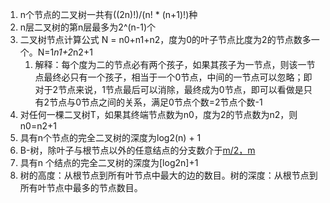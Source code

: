 1. n个节点的二叉树一共有((2n)!)/(n! * (n+1)!)种
2. n层二叉树的第n层最多为2^(n-1)个
3. 二叉树节点计算公式 N = n0+n1+n2，度为0的叶子节点比度为2的节点数多一个。N=1*n1+2*n2+1
    1. 解释：每个度为二的节点必有两个孩子，如果其孩子为一节点，则该一节点最终必只有一个孩子，相当于一个0节点，中间的一节点可以忽略；即对于2节点来说，1节点最后可以消除，最终成为0节点，即可以看做是只有2节点与0节点之间的关系，满足0节点个数=2节点个数-1
4. 对任何一棵二叉树T，如果其终端节点数为n0，度为2的节点数为n2，则n0=n2+1
5. 具有n个节点的完全二叉树的深度为log2(n) + 1
6. B-树，除叶子与根节点以外的任意结点的分支数介于[m/2，m](取上整)
7. 具有n 个结点的完全二叉树的深度为[log2n]+1
8. 树的高度：从根节点到所有叶节点中最大的边的数目。树的深度：从根节点到所有叶节点中最多的节点数目。
  